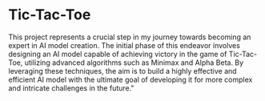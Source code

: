 # Tic-Tac-Toe
This project represents a crucial step in my journey towards becoming an expert in AI model creation. The initial phase of this endeavor involves designing an AI model capable of achieving victory in the game of Tic-Tac-Toe, utilizing advanced algorithms such as Minimax and Alpha Beta. By leveraging these techniques, the aim is to build a highly effective and efficient AI model with the ultimate goal of developing it for more complex and intricate challenges in the future."

